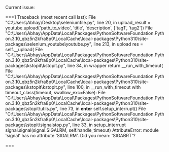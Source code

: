 Current issue:

===1
Traceback (most recent call last):
  File "C:\Users\Abhay\Desktop\seleniumfile.py", line 20, in <module>
    upload_result = youtube.upload('path_to_video', 'title', 'description', ['tag1', 'tag2'])
  File "C:\Users\Abhay\AppData\Local\Packages\PythonSoftwareFoundation.Python.3.10_qbz5n2kfra8p0\LocalCache\local-packages\Python310\site-packages\selenium_youtube\youtube.py", line 213, in upload
    res = self.__upload(
  File "C:\Users\Abhay\AppData\Local\Packages\PythonSoftwareFoundation.Python.3.10_qbz5n2kfra8p0\LocalCache\local-packages\Python310\site-packages\kstopit\kstopit.py", line 34, in wrapper
    return __run_with_timeout(
  File "C:\Users\Abhay\AppData\Local\Packages\PythonSoftwareFoundation.Python.3.10_qbz5n2kfra8p0\LocalCache\local-packages\Python310\site-packages\kstopit\kstopit.py", line 100, in __run_with_timeout
    with timeout_class(timeout, swallow_exc=False):
  File "C:\Users\Abhay\AppData\Local\Packages\PythonSoftwareFoundation.Python.3.10_qbz5n2kfra8p0\LocalCache\local-packages\Python310\site-packages\stopit\utils.py", line 73, in __enter__
    self.setup_interrupt()
  File "C:\Users\Abhay\AppData\Local\Packages\PythonSoftwareFoundation.Python.3.10_qbz5n2kfra8p0\LocalCache\local-packages\Python310\site-packages\stopit\signalstop.py", line 33, in setup_interrupt
    signal.signal(signal.SIGALRM, self.handle_timeout)
AttributeError: module 'signal' has no attribute 'SIGALRM'. Did you mean: 'SIGABRT'?

===
